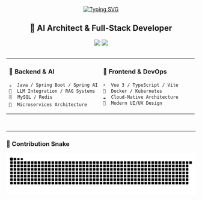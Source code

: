 <div align="center">

[![Typing SVG](https://readme-typing-svg.herokuapp.com?font=Fira+Code&weight=600&size=50&pause=1000&color=3B82F6&center=true&vCenter=true&width=600&height=100&lines=Hi+%F0%9F%91%8B+I'm+LMQ;AI+Architect;Full-Stack+Developer;Welcome+to+my+GitHub)](https://git.io/typing-svg)

</div>

<div align="center">

## 💫 AI Architect & Full-Stack Developer

<img src="https://img.shields.io/badge/Location-China%20🇨🇳-gray?style=flat-square" />
<img src="https://img.shields.io/badge/Focus-Building%20AI%20Fitness%20Coach-blueviolet?style=flat-square" />

</div>

<br>

<table align="center">
<tr>
<td valign="top" width="50%">

### 🎯 Backend & AI
```text
☕  Java / Spring Boot / Spring AI
🤖  LLM Integration / RAG Systems
🗄️  MySQL / Redis
🔧  Microservices Architecture
```

</td>
<td valign="top" width="50%">

### 🎨 Frontend & DevOps
```text
⚡  Vue 3 / TypeScript / Vite
🐳  Docker / Kubernetes
☁️  Cloud-Native Architecture
🚀  Modern UI/UX Design
```

</td>
</tr>
</table>

<br>

---

### 🐍 Contribution Snake

<div align="center">
  
![Snake animation](https://raw.githubusercontent.com/lmqvq/lmqvq/output/github-contribution-grid-snake.svg)

</div>


